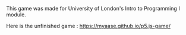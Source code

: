 This game was made for University of London's Intro to Programming I module.

Here is the unfinished game : https://myaase.github.io/p5.js-game/
